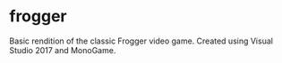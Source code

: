 # frogger
Basic rendition of the classic Frogger video game. Created using Visual Studio 2017 and MonoGame.
